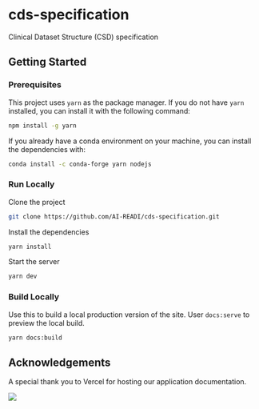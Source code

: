 # cds-specification

Clinical Dataset Structure (CSD) specification

## Getting Started

### Prerequisites

This project uses `yarn` as the package manager. If you do not have `yarn` installed, you can install it with the following command:

```bash
npm install -g yarn
```

If you already have a conda environment on your machine, you can install the dependencies with:

```bash
conda install -c conda-forge yarn nodejs
```

### Run Locally

Clone the project

```bash
git clone https://github.com/AI-READI/cds-specification.git
```

Install the dependencies

```bash
yarn install
```

Start the server

```bash
yarn dev
```

### Build Locally

Use this to build a local production version of the site. User `docs:serve` to preview the local build.

```bash
yarn docs:build
```

## Acknowledgements

A special thank you to Vercel for hosting our application documentation.

![](https://www.datocms-assets.com/31049/1618983297-powered-by-vercel.svg)
